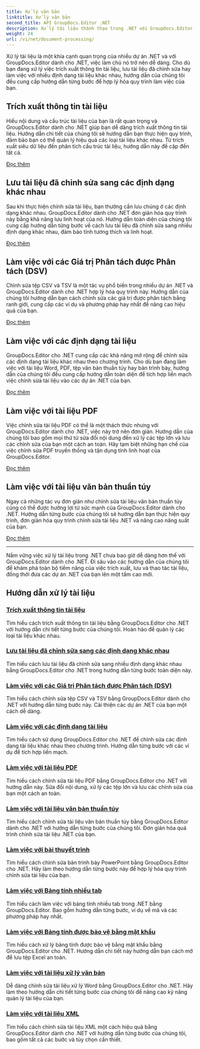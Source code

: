 ```yaml
---
title: Xử lý văn bản
linktitle: Xử lý văn bản
second_title: API GroupDocs.Editor .NET
description: Xử lý tài liệu thành thạo trong .NET với GroupDocs.Editor. Tìm hiểu cách trích xuất thông tin, lưu vào nhiều định dạng khác nhau và làm việc với các loại tài liệu khác nhau một cách dễ dàng.
weight: 24
url: /vi/net/document-processing/
---
```


Xử lý tài liệu là một khía cạnh quan trọng của nhiều dự án .NET và với GroupDocs.Editor dành cho .NET, việc làm chủ nó trở nên dễ dàng. Cho dù bạn đang xử lý việc trích xuất thông tin tài liệu, lưu tài liệu đã chỉnh sửa hay làm việc với nhiều định dạng tài liệu khác nhau, hướng dẫn của chúng tôi đều cung cấp hướng dẫn từng bước để hợp lý hóa quy trình làm việc của bạn.

## Trích xuất thông tin tài liệu

Hiểu nội dung và cấu trúc tài liệu của bạn là rất quan trọng và GroupDocs.Editor dành cho .NET giúp bạn dễ dàng trích xuất thông tin tài liệu. Hướng dẫn chi tiết của chúng tôi sẽ hướng dẫn bạn thực hiện quy trình, đảm bảo bạn có thể quản lý hiệu quả các loại tài liệu khác nhau. Từ trích xuất siêu dữ liệu đến phân tích cấu trúc tài liệu, hướng dẫn này đề cập đến tất cả.

[Đọc thêm](./extract-document-info/)

## Lưu tài liệu đã chỉnh sửa sang các định dạng khác nhau

Sau khi thực hiện chỉnh sửa tài liệu, bạn thường cần lưu chúng ở các định dạng khác nhau. GroupDocs.Editor dành cho .NET đơn giản hóa quy trình này bằng khả năng lưu linh hoạt của nó. Hướng dẫn toàn diện của chúng tôi cung cấp hướng dẫn từng bước về cách lưu tài liệu đã chỉnh sửa sang nhiều định dạng khác nhau, đảm bảo tính tương thích và linh hoạt.

[Đọc thêm](./save-edited-document-various-formats/)

## Làm việc với các Giá trị Phân tách được Phân tách (DSV)

Chỉnh sửa tệp CSV và TSV là một tác vụ phổ biến trong nhiều dự án .NET và GroupDocs.Editor dành cho .NET hợp lý hóa quy trình này. Hướng dẫn của chúng tôi hướng dẫn bạn cách chỉnh sửa các giá trị được phân tách bằng ranh giới, cung cấp các ví dụ và phương pháp hay nhất để nâng cao hiệu quả của bạn.

[Đọc thêm](./work-dsv/)

## Làm việc với các định dạng tài liệu

GroupDocs.Editor cho .NET cung cấp các khả năng mở rộng để chỉnh sửa các định dạng tài liệu khác nhau theo chương trình. Cho dù bạn đang làm việc với tài liệu Word, PDF, tệp văn bản thuần túy hay bản trình bày, hướng dẫn của chúng tôi đều cung cấp hướng dẫn toàn diện để tích hợp liền mạch việc chỉnh sửa tài liệu vào các dự án .NET của bạn.

[Đọc thêm](./work-document-formats/)

## Làm việc với tài liệu PDF

Việc chỉnh sửa tài liệu PDF có thể là một thách thức nhưng với GroupDocs.Editor dành cho .NET, việc này trở nên đơn giản. Hướng dẫn của chúng tôi bao gồm mọi thứ từ sửa đổi nội dung đến xử lý các tệp lớn và lưu các chỉnh sửa của bạn một cách an toàn. Hãy tạm biệt những hạn chế của việc chỉnh sửa PDF truyền thống và tận dụng tính linh hoạt của GroupDocs.Editor.

[Đọc thêm](./work-pdf-documents/)

## Làm việc với tài liệu văn bản thuần túy

Ngay cả những tác vụ đơn giản như chỉnh sửa tài liệu văn bản thuần túy cũng có thể được hưởng lợi từ sức mạnh của GroupDocs.Editor dành cho .NET. Hướng dẫn từng bước của chúng tôi sẽ hướng dẫn bạn thực hiện quy trình, đơn giản hóa quy trình chỉnh sửa tài liệu .NET và nâng cao năng suất của bạn.

[Đọc thêm](./work-plain-text-documents/)

---

Nắm vững việc xử lý tài liệu trong .NET chưa bao giờ dễ dàng hơn thế với GroupDocs.Editor dành cho .NET. Đi sâu vào các hướng dẫn của chúng tôi để khám phá toàn bộ tiềm năng của việc trích xuất, lưu và thao tác tài liệu, đồng thời đưa các dự án .NET của bạn lên một tầm cao mới.
## Hướng dẫn xử lý tài liệu
### [Trích xuất thông tin tài liệu](./extract-document-info/)
Tìm hiểu cách trích xuất thông tin tài liệu bằng GroupDocs.Editor cho .NET với hướng dẫn chi tiết từng bước của chúng tôi. Hoàn hảo để quản lý các loại tài liệu khác nhau.
### [Lưu tài liệu đã chỉnh sửa sang các định dạng khác nhau](./save-edited-document-various-formats/)
Tìm hiểu cách lưu tài liệu đã chỉnh sửa sang nhiều định dạng khác nhau bằng GroupDocs.Editor cho .NET trong hướng dẫn từng bước toàn diện này.
### [Làm việc với các Giá trị Phân tách được Phân tách (DSV)](./work-dsv/)
Tìm hiểu cách chỉnh sửa tệp CSV và TSV bằng GroupDocs.Editor dành cho .NET với hướng dẫn từng bước này. Cải thiện các dự án .NET của bạn một cách dễ dàng.
### [Làm việc với các định dạng tài liệu](./work-document-formats/)
Tìm hiểu cách sử dụng GroupDocs.Editor cho .NET để chỉnh sửa các định dạng tài liệu khác nhau theo chương trình. Hướng dẫn từng bước với các ví dụ để tích hợp liền mạch.
### [Làm việc với tài liệu PDF](./work-pdf-documents/)
Tìm hiểu cách chỉnh sửa tài liệu PDF bằng GroupDocs.Editor cho .NET với hướng dẫn này. Sửa đổi nội dung, xử lý các tệp lớn và lưu các chỉnh sửa của bạn một cách an toàn.
### [Làm việc với tài liệu văn bản thuần túy](./work-plain-text-documents/)
Tìm hiểu cách chỉnh sửa tài liệu văn bản thuần túy bằng GroupDocs.Editor dành cho .NET với hướng dẫn từng bước của chúng tôi. Đơn giản hóa quá trình chỉnh sửa tài liệu .NET của bạn.
### [Làm việc với bài thuyết trình](./work-presentations/)
Tìm hiểu cách chỉnh sửa bản trình bày PowerPoint bằng GroupDocs.Editor cho .NET. Hãy làm theo hướng dẫn từng bước này để hợp lý hóa quy trình chỉnh sửa tài liệu của bạn.
### [Làm việc với Bảng tính nhiều tab](./work-multi-tab-spreadsheets/)
Tìm hiểu cách làm việc với bảng tính nhiều tab trong .NET bằng GroupDocs.Editor. Bao gồm hướng dẫn từng bước, ví dụ về mã và các phương pháp hay nhất.
### [Làm việc với Bảng tính được bảo vệ bằng mật khẩu](./work-password-protected-spreadsheets/)
Tìm hiểu cách xử lý bảng tính được bảo vệ bằng mật khẩu bằng GroupDocs.Editor cho .NET. Hướng dẫn chi tiết này hướng dẫn bạn cách mở để lưu tệp Excel an toàn.
### [Làm việc với tài liệu xử lý văn bản](./work-word-processing-documents/)
Dễ dàng chỉnh sửa tài liệu xử lý Word bằng GroupDocs.Editor cho .NET. Hãy làm theo hướng dẫn chi tiết từng bước của chúng tôi để nâng cao kỹ năng quản lý tài liệu của bạn.
### [Làm việc với tài liệu XML](./work-xml-documents/)
Tìm hiểu cách chỉnh sửa tài liệu XML một cách hiệu quả bằng GroupDocs.Editor dành cho .NET với hướng dẫn từng bước của chúng tôi, bao gồm tất cả các bước và tùy chọn cần thiết.